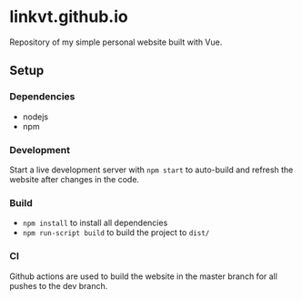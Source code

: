 # linkvt.github.io
Repository of my simple personal website built with Vue.

## Setup
### Dependencies
- nodejs
- npm

### Development
Start a live development server with `npm start` to auto-build and refresh the website after changes in the code.

### Build
- `npm install` to install all dependencies
- `npm run-script build` to build the project to `dist/`

### CI
Github actions are used to build the website in the master branch for all pushes to the dev branch.

